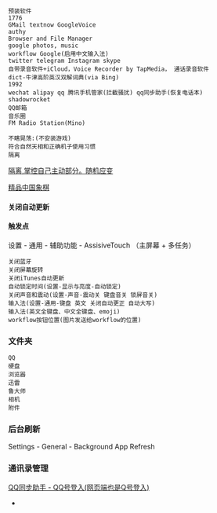 
```
预装软件
1776
GMail textnow GoogleVoice
authy
Browser and File Manager
google photos, music
workflow Google(启用中文输入法)
twitter telegram Instagram skype
自带录音软件+iCloud，Voice Recorder by TapMedia， 通话录音软件
dict-牛津高阶英汉双解词典(via Bing)
1992
wechat alipay qq 腾讯手机管家(拦截骚扰) qq同步助手(恢复电话本)
shadowrocket
QQ邮箱
音乐圈
FM Radio Station(Mino)
```
```
不瞎晃荡:(不安装游戏)
符合自然天相和正确机子使用习惯
隔离
```
[隔离,掌控自己主动部分。随机应变](https://github.com/7900ms/000nottheater_deserted_systemlibrary/blob/master/supplementary/chain-separating-隔离导致更好的隔离.md)

[精品中国象棋](https://github.com/7900ms/000nottheater_deserted_systemsoftware/tree/master/local-chessgame)

#### 关闭自动更新

#### 触发点

设置 - 通用 - 辅助功能 - AssisiveTouch （主屏幕 + 多任务）
```
关闭蓝牙
关闭屏幕旋转
关闭iTunes自动更新
自动锁定时间(设置-显示与亮度-自动锁定)
关闭声音和震动(设置-声音-震动关 键盘音关 锁屏音关)
输入法(设置-通用-键盘 英文 关闭自动更正 自动大写)
输入法(英文全键盘、中文全键盘、emoji)
workflow按钮位置(图片发送给workflow的位置)
```

### 文件夹
```
QQ
硬盘
浏览器
迅雷
鲁大师
相机
附件
```

### 后台刷新

Settings - General - Background App Refresh

### 通讯录管理

[QQ同步助手 - QQ号登入(网页端也是Q号登入)](https://pim.qq.com/help/2/iphone.html)

-
